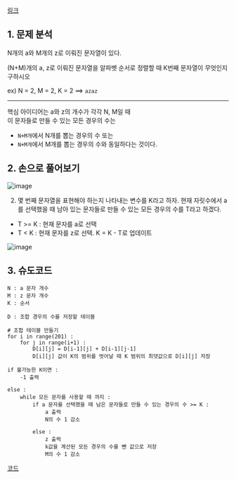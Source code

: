 [링크](https://www.acmicpc.net/problem/1256)

## 1. 문제 분석

N개의 a와 M개의 z로 이뤄진 문자열이 있다.  

(N+M)개의 a, z로 이뤄진 문자열을 알파벳 순서로 정렬할 때 K번째 문자열이 무엇인지 구하시오

ex) N = 2, M = 2, K = 2 ==> `azaz`

--- 

핵심 아이디어는 a와 z의 개수가 각각 N, M일 때   
이 문자들로 만들 수 있는 모든 경우의 수는  
- `N+M개`에서 N개를 뽑는 경우의 수 또는 
- `N+M개`에서 M개를 뽑는 경우의 수와 동일하다는 것이다.

## 2. 손으로 풀어보기 

![image](../../image/day25/82번_001.png)

2. 몇 번째 문자열을 표현해야 하는지 나타내는 변수를 K라고 하자. 현재 자릿수에서 a를 선택했을 때 남아 있는 문자들로 만들 수 있는 모든 경우의 수를 T라고 하겠다.

- T >= K : 현재 문자를 a로 선택 
- T < K : 현재 문자를 z로 선택. K = K - T로 업데이트

![image](../../image/day25/82번_002.png)

## 3. 슈도코드 

``` 
N : a 문자 개수 
M : z 문자 개수 
K : 순서 

D : 조합 경우의 수를 저장할 테이블 

# 조합 테이블 만들기 
for i in range(201) : 
    for j in range(i+1) : 
        D[i][j] = D[i-1][j] + D[i-1][j-1]
        D[i][j] 값이 K의 범위를 벗어날 때 K 범위의 최댓값으로 D[i][j] 저장 

if 불가능한 K이면 : 
    -1 출력 

else : 
    while 모든 문자를 사용할 때 까지 : 
        if a 문자를 선택했을 때 남은 문자들로 만들 수 있는 경우의 수 >= K : 
            a 출력 
            N의 수 1 감소 
        
        else : 
            z 출력 
            k값을 계산된 모든 경우의 수를 뺀 값으로 저장
            M의 수 1 감소 
```

[코드](../../code/day25/82_사전찾기.py)